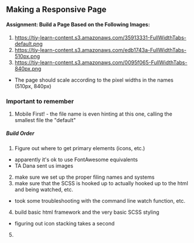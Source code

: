 ## Making a Responsive Page

#### Assignment: Build a Page Based on the Following Images:
1. https://tiy-learn-content.s3.amazonaws.com/35913331-FullWidthTabs-default.png
2. https://tiy-learn-content.s3.amazonaws.com/edb1743a-FullWidthTabs-510px.png
3. https://tiy-learn-content.s3.amazonaws.com/0095f065-FullWidthTabs-840px.png
- The page should scale according to the pixel widths in the names (510px, 840px)

### Important to remember
  1. Mobile First! - the file name is even hinting at this one, calling the smallest file the "default"

##### Build Order
  1. Figure out where to get primary elements (icons, etc.)
   - apparently it's ok to use FontAwesome equivalents
   - TA Dana sent us images
  2. make sure we set up the proper filing names and systems
  3. make sure that the SCSS is hooked up to actually hooked up to the html and being watched, etc.
   - took some troubleshooting with the command line watch function, etc.
  4. build basic html framework and the very basic SCSS styling
   - figuring out icon stacking takes a second
  5.
